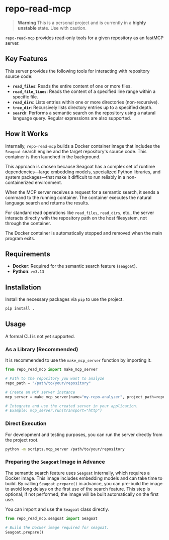 # repo-read-mcp

> **Warning**
> This is a personal project and is currently in a **highly unstable** state. Use with caution.

`repo-read-mcp` provides read-only tools for a given repository as an fastMCP server.

## Key Features

This server provides the following tools for interacting with repository source code:

*   **`read_files`**: Reads the entire content of one or more files.
*   **`read_file_lines`**: Reads the content of a specified line range within a specific file.
*   **`read_dirs`**: Lists entries within one or more directories (non-recursive).
*   **`tree_dir`**: Recursively lists directory entries up to a specified depth.
*   **`search`**: Performs a semantic search on the repository using a natural language query. Regular expressions are also supported.

## How it Works

Internally, `repo-read-mcp` builds a Docker container image that includes the `Seagoat` search engine and the target repository's source code. This container is then launched in the background.

This approach is chosen because Seagoat has a complex set of runtime dependencies—large embedding models, specialized Python libraries, and system packages—that make it difficult to run reliably in a non-containerized environment.

When the MCP server receives a request for a semantic search, it sends a command to the running container. The container executes the natural language search and returns the results.

For standard read operations like `read_files`, `read_dirs`, etc., the server interacts directly with the repository path on the host filesystem, not through the container.

The Docker container is automatically stopped and removed when the main program exits.

## Requirements

*   **Docker**: Required for the semantic search feature (`seagoat`).
*   **Python**: `>=3.13`

## Installation

Install the necessary packages via `pip` to use the project.

```bash
pip install .
```

## Usage

A formal CLI is not yet supported.

### As a Library (Recommended)

It is recommended to use the `make_mcp_server` function by importing it.

```python
from repo_read_mcp import make_mcp_server

# Path to the repository you want to analyze
repo_path = "/path/to/your/repository"

# Create an MCP server instance
mcp_server = make_mcp_server(name="my-repo-analyzer", project_path=repo_path)

# Integrate and use the created server in your application.
# Example: mcp_server.run(transport="http")
```

### Direct Execution

For development and testing purposes, you can run the server directly from the project root.

```bash
python -m scripts.mcp_server /path/to/your/repository
```

### Preparing the `Seagoat` Image in Advance

The semantic search feature uses `Seagoat` internally, which requires a Docker image. This image includes embedding models and can take time to build. By calling `Seagoat.prepare()` in advance, you can pre-build the image to avoid long delays on the first use of the search feature. This step is optional; if not performed, the image will be built automatically on the first use.

You can import and use the `Seagoat` class directly.

```python
from repo_read_mcp.seagoat import Seagoat

# Build the Docker image required for seagoat.
Seagoat.prepare()
```